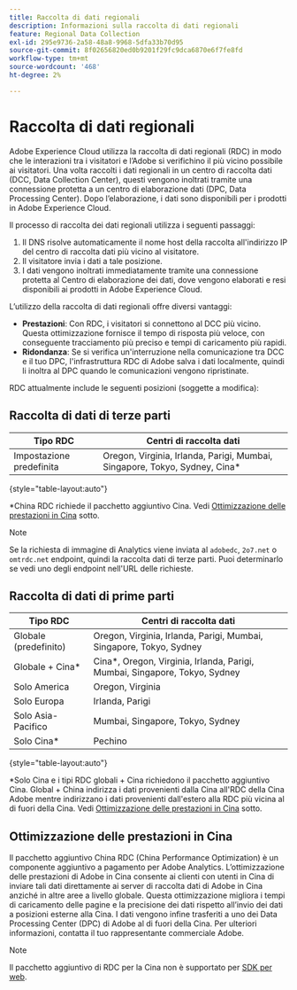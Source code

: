 ```yaml
---
title: Raccolta di dati regionali
description: Informazioni sulla raccolta di dati regionali
feature: Regional Data Collection
exl-id: 295e9736-2a58-48a8-9968-5dfa33b70d95
source-git-commit: 8f02656820ed0b9201f29fc9dca6870e6f7fe8fd
workflow-type: tm+mt
source-wordcount: '468'
ht-degree: 2%

---
```


# Raccolta di dati regionali

Adobe Experience Cloud utilizza la raccolta di dati regionali (RDC) in modo che le interazioni tra i visitatori e l’Adobe si verifichino il più vicino possibile ai visitatori. Una volta raccolti i dati regionali in un centro di raccolta dati (DCC, Data Collection Center), questi vengono inoltrati tramite una connessione protetta a un centro di elaborazione dati (DPC, Data Processing Center). Dopo l’elaborazione, i dati sono disponibili per i prodotti in Adobe Experience Cloud.

Il processo di raccolta dei dati regionali utilizza i seguenti passaggi:

1. Il DNS risolve automaticamente il nome host della raccolta all&#39;indirizzo IP del centro di raccolta dati più vicino al visitatore.
1. Il visitatore invia i dati a tale posizione.
1. I dati vengono inoltrati immediatamente tramite una connessione protetta al Centro di elaborazione dei dati, dove vengono elaborati e resi disponibili ai prodotti in Adobe Experience Cloud.

L’utilizzo della raccolta di dati regionali offre diversi vantaggi:

* **Prestazioni**: Con RDC, i visitatori si connettono al DCC più vicino. Questa ottimizzazione fornisce il tempo di risposta più veloce, con conseguente tracciamento più preciso e tempi di caricamento più rapidi.
* **Ridondanza**: Se si verifica un&#39;interruzione nella comunicazione tra DCC e il tuo DPC, l&#39;infrastruttura RDC di Adobe salva i dati localmente, quindi li inoltra al DPC quando le comunicazioni vengono ripristinate.

RDC attualmente include le seguenti posizioni (soggette a modifica):

## Raccolta di dati di terze parti

| Tipo RDC | Centri di raccolta dati |
| --- | --- |
| Impostazione predefinita | Oregon, Virginia, Irlanda, Parigi, Mumbai, Singapore, Tokyo, Sydney, Cina* |

{style=&quot;table-layout:auto&quot;}

*China RDC richiede il pacchetto aggiuntivo Cina. Vedi [Ottimizzazione delle prestazioni in Cina](#china-performance-optimization) sotto.

>[!NOTE]
>
>Se la richiesta di immagine di Analytics viene inviata al `adobedc`, `2o7.net` o `omtrdc.net` endpoint, quindi la raccolta dati di terze parti. Puoi determinarlo se vedi uno degli endpoint nell&#39;URL delle richieste.

## Raccolta di dati di prime parti

| Tipo RDC | Centri di raccolta dati |
| --- | --- |
| Globale (predefinito) | Oregon, Virginia, Irlanda, Parigi, Mumbai, Singapore, Tokyo, Sydney |
| Globale + Cina* | Cina*, Oregon, Virginia, Irlanda, Parigi, Mumbai, Singapore, Tokyo, Sydney |
| Solo America | Oregon, Virginia |
| Solo Europa | Irlanda, Parigi |
| Solo Asia-Pacifico | Mumbai, Singapore, Tokyo, Sydney |
| Solo Cina* | Pechino |

{style=&quot;table-layout:auto&quot;}

*Solo Cina e i tipi RDC globali + Cina richiedono il pacchetto aggiuntivo Cina. Global + China indirizza i dati provenienti dalla Cina all&#39;RDC della Cina Adobe mentre indirizzano i dati provenienti dall&#39;estero alla RDC più vicina al di fuori della Cina. Vedi [Ottimizzazione delle prestazioni in Cina](#china-performance-optimization) sotto.

## Ottimizzazione delle prestazioni in Cina

Il pacchetto aggiuntivo China RDC (China Performance Optimization) è un componente aggiuntivo a pagamento per Adobe Analytics. L’ottimizzazione delle prestazioni di Adobe in Cina consente ai clienti con utenti in Cina di inviare tali dati direttamente ai server di raccolta dati di Adobe in Cina anziché in altre aree a livello globale. Questa ottimizzazione migliora i tempi di caricamento delle pagine e la precisione dei dati rispetto all’invio dei dati a posizioni esterne alla Cina. I dati vengono infine trasferiti a uno dei Data Processing Center (DPC) di Adobe al di fuori della Cina. Per ulteriori informazioni, contatta il tuo rappresentante commerciale Adobe.

>[!NOTE]
>
>Il pacchetto aggiuntivo di RDC per la Cina non è supportato per [SDK per web](/help/implement/aep-edge/overview.md).

